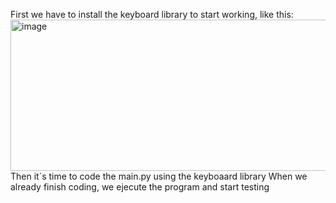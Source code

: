 First we have to install the keyboard library to start working, like this:
<img width="916" height="242" alt="image" src="https://github.com/user-attachments/assets/6848b6e0-6118-4c3d-ae30-469b35630a6d" />
Then it´s time to code the main.py using the keyboaard library
When we already finish coding, we ejecute the program and start testing
